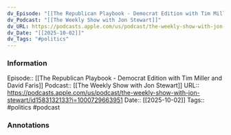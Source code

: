 ```yaml
---
dv_Episode: "[[The Republican Playbook - Democrat Edition with Tim Miller and David Faris]]"
dv_Podcast: "[[The Weekly Show with Jon Stewart]]"
dv_URL: https://podcasts.apple.com/us/podcast/the-weekly-show-with-jon-stewart/id1583132133?i=1000729663951
dv_Date: "[[2025-10-02]]"
dv_Tags: "#politics"
---
```

### Information

Episode:: [[The Republican Playbook - Democrat Edition with Tim Miller and David Faris]]
Podcast:: [[The Weekly Show with Jon Stewart]]
URL:: https://podcasts.apple.com/us/podcast/the-weekly-show-with-jon-stewart/id1583132133?i=1000729663951
Date:: [[2025-10-02]]
Tags:: #politics 
#podcast


### Annotations

